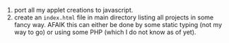 1. port all my applet creations to javascript.
1050. create an `index.html` file in main directory listing all projects in some fancy way. AFAIK this can either be done by some static typing (not my way to go) or using some PHP (which I do not know as of yet).
